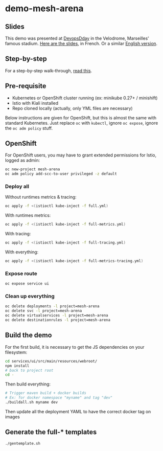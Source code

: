 # demo-mesh-arena

## Slides

This demo was presented at [DevopsDday](http://2018.devops-dday.com/) in the Velodrome, Marseilles' famous stadium.
[Here are the slides](https://docs.google.com/presentation/d/1PzRD3BquEI3Al6y2_vSrZqUY0AlJF54_uuWYhr81t5g), in French. Or a similar [English version](https://docs.google.com/presentation/d/1WZDmIcfzKC9GMqz8Cvcb0_mJK_hIH-JxEDROZLnEnng).

## Step-by-step

For a step-by-step walk-through, [read this](./STEP-BY-STEP.md).

## Pre-requisite

- Kubernetes or OpenShift cluster running (ex: minikube 0.27+ / minishift)
- Istio with Kiali installed
- Repo cloned locally (actually, only YML files are necessary)

Below instructions are given for OpenShift, but this is almost the same with standard Kubernetes.
Just replace `oc` with `kubectl`, ignore `oc expose`, ignore the `oc adm policy` stuff.

## OpenShift

For OpenShift users, you may have to grant extended permissions for Istio, logged as admin:

```bash
oc new-project mesh-arena
oc adm policy add-scc-to-user privileged -z default
```

### Deploy all

Without runtimes metrics & tracing:

```bash
oc apply -f <(istioctl kube-inject -f full.yml)
```

With runtimes metrics:

```bash
oc apply -f <(istioctl kube-inject -f full-metrics.yml)
```

With tracing:

```bash
oc apply -f <(istioctl kube-inject -f full-tracing.yml)
```

With everything:

```bash
oc apply -f <(istioctl kube-inject -f full-metrics-tracing.yml)
```

### Expose route

```bash
oc expose service ui
```

### Clean up everything

```bash
oc delete deployments -l project=mesh-arena
oc delete svc -l project=mesh-arena
oc delete virtualservices -l project=mesh-arena
oc delete destinationrules -l project=mesh-arena
```

## Build the demo

For the first build, it is necessary to get the JS dependencies on your filesystem:

```bash
cd services/ui/src/main/resources/webroot/
npm install
# back to project root
cd -
```

Then build everything:

```bash
# Trigger maven build + docker builds
# Ex: for docker namespace "myname" and tag "dev"
./buildall.sh myname dev
```

Then update all the deployment YAML to have the correct docker tag on images

## Generate the full-* templates
```bash
./gentemplate.sh
```
